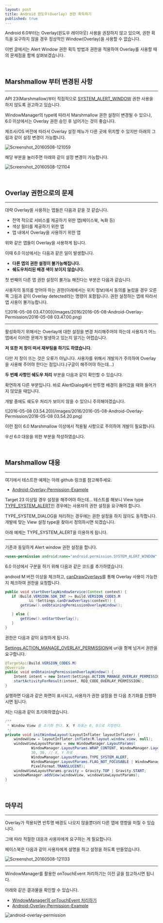 ```yaml
---
layout: post
title: Android 윈도우(Overlay) 권한 획득하기
published: true
---
```


Android 6.0부터는 Overlay(윈도우 레이아웃) 사용을 권장하지 않고 있으며, 권한 획득을 요구하지 않을 경우 정상적인 Window(Overlay)을 사용할 수 없습니다.

이번 글에서는 Alert Window 권한 획득 방법과 권한을 적용하여 Overlay를 사용할 때의 문제점을 함께 살펴보겠습니다.

<br />

## Marshmallow 부터 변경된 사항

<hr>

API 23(Marshmallow)부터 직접적으로 [SYSTEM_ALERT_WINDOW](http://developer.android.com/intl/ko/reference/android/Manifest.permission.html#SYSTEM_ALERT_WINDOW) 권한 사용을 하지 않도록 권고하고 있습니다.

WindowManager의 type에 따라서 Marshmallow 권한 설정이 변경될 수 있으나, 6.0 이상에서는 Overlay 권한 승인 후 넘어가는 것이 좋습니다.

제조사/OS 버전에 따라서 Overlay 설정 메뉴가 다른 곳에 위치할 수 있지만 아래의 그림과 같이 설정 변경이 가능합니다.

![Screenshot_20160508-121059](/images/2016/2016-05-08-Android-Overlay-Permission/Screenshot_20160508-121059.png)

해당 부분을 눌러주면 아래와 같이 설정 변경이 가능합니다.

![Screenshot_20160508-121104](/images/2016/2016-05-08-Android-Overlay-Permission/Screenshot_20160508-121104.png)

<br />

## Overlay 권한으로의 문제

<hr>

대략 Overlay을 사용하는 앱들은 다음과 같을 것 같습니다.

- 전역 적으로 서비스를 제공하기 위한 앱(페이스북, 녹화 등)
- 색상 필터를 제공하기 위한 앱
- 앱 내에서 Overlay을 사용하기 위한 앱

위와 같은 앱들이 Overlay을 사용하게 됩니다.

이때 6.0 이상에서는 다음과 같은 일이 발생합니다.

- **다른 앱의 권한 설정이 불가능해집니다.**
- **쉐도우처리된 배경 색이 보이지 않습니다.**

첫 번째의 다른 앱 권한 설정이 불가능 해진다는 부분은 다음과 같습니다.

사용자의 동의를 얻어야 하는 권한(아래에서는 위치 정보)에서 동의를 눌렀을 경우 오른쪽 그림과 같이 Overlay detected라는 명령이 포함됩니다. 권한 설정하는 앱에 따라서 앱 사용이 불가능합니다.

![2016-05-08 03.47.00](/images/2016/2016-05-08-Android-Overlay-Permission/2016-05-08 03.47.00.png)

<hr>

활성화하기 위해서는 Overlay에 대한 설정을 변경 처리해주어야 하는데 사용자가 어느 앱에서 이러한 문제가 발생하고 있는지 알기는 어렵습니다.

**저 또한 저 창이 떠서 재부팅을 하기도 하였습니다.**

다만 저 창이 뜨는 것은 오류가 아닙니다. 사용자를 위해서 개발자가 주의하여 Overlay을 사용해 주어야 한다는 점입니다.(구글이 해주어야 하는데...)

**두 번째 사항인 쉐도우 처리** 부분을 다음과 같이 확인할 수 있습니다.

확연하게 다른 부분입니다. 바로 AlertDialog에서 반투명 배경이 들어갔을 때와 들어가지 않았을 때입니다.

개발 중에도 쉐도우 처리가 보이지 않을 수 있으니 주의해야겠습니다.

![2016-05-08 03.54.20](/images/2016/2016-05-08-Android-Overlay-Permission/2016-05-08 03.54.20.png)

이런 점이 6.0 Marshmallow 이상에서 적용될 사항으로 주의하여 개발이 필요합니다.

우선 6.0 대응을 위한 부분을 작성하였습니다.

<br />

## Marshmallow 대응

<hr>

여기에서 테스트한 예제는 아래 github 링크를 참고해주세요.

- [Android-Overlay-Permission-Example](https://github.com/taehwandev/Android-BlogExample/tree/master/2016-05-08-Android-Overlay-Permission-Example)

Target 23 이상일 경우 설정을 해주어야 하는데... 테스트를 해보니 View type [TYPE_SYSTEM_ALERT](http://developer.android.com/intl/ko/reference/android/view/WindowManager.LayoutParams.html#TYPE_SYSTEM_ALERT)인 경우에는 사용자의 권한 설정을 요구해야 합니다.

TYPE_SYSTEM_DIALOG을 처리하는 경우에는 권한 설정을 하지 않아도 동작합니다. 개발에 맞는 View 설정 type을 찾아서 정의하시면 되겠습니다.

아래 예제는 TYPE_SYSTEM_ALERT을 이용하게 됩니다.

<hr>

기존과 동일하게 Alert window 권한 설정을 합니다.

```xml
<uses-permission android:name="android.permission.SYSTEM_ALERT_WINDOW" />
```

6.0 이상에서 구분을 하기 위해 다음과 같은 코드를 추가하였습니다.

android M 버전 이상을 체크하고, <a href="http://developer.android.com/intl/ko/reference/android/provider/Settings.html#canDrawOverlays(android.content.Context)">canDrawOverlays</a>를 통해 Overlay 사용이 가능한지 체크하여 권한을 요청합니다.

```java
public void startOverlayWindowService(Context context) {
   if (Build.VERSION.SDK_INT >= Build.VERSION_CODES.M
           && !Settings.canDrawOverlays(context)) {
       getView().onObtainingPermissionOverlayWindow();

   } else {
       getView().onStartOverlay();
   }
}
```

권한은 다음과 같이 요청하게 됩니다.

[Settings.ACTION_MANAGE_OVERLAY_PERMISSION](http://developer.android.com/intl/ko/reference/android/provider/Settings.html#ACTION_MANAGE_OVERLAY_PERMISSION)에 uri을 함께 넘겨서 권한을 요구합니다.

```java
@TargetApi(Build.VERSION_CODES.M)
@Override
public void onObtainingPermissionOverlayWindow() {
    Intent intent = new Intent(Settings.ACTION_MANAGE_OVERLAY_PERMISSION, Uri.parse("package:" + getPackageName()));
    startActivityForResult(intent, REQ_CODE_OVERLAY_PERMISSION);
}
```

실행하면 다음과 같은 화면이 표시되고, 사용자가 권한 설정을 한 다음 초기화를 진행하시면 됩니다.

저는 다음과 같이 초기화하였습니다.

```java
/**
 * Window View 를 초기화 한다. X, Y 좌표는 0, 0으로 지정한다.
 */
private void initWindowLayout(LayoutInflater layoutInflater) {
    windowView = layoutInflater.inflate(R.layout.window_view, null);
    windowViewLayoutParams = new WindowManager.LayoutParams(
            WindowManager.LayoutParams.WRAP_CONTENT, WindowManager.LayoutParams.WRAP_CONTENT,
            30, 30, // X, Y 좌표
            WindowManager.LayoutParams.TYPE_SYSTEM_ALERT,
            WindowManager.LayoutParams.FLAG_NOT_FOCUSABLE | WindowManager.LayoutParams.FLAG_LAYOUT_IN_SCREEN,
            PixelFormat.TRANSLUCENT);
    windowViewLayoutParams.gravity = Gravity.TOP | Gravity.START;
    windowManager.addView(windowView, windowViewLayoutParams);
}
```

<br />

## 마무리

<hr>

Overlay가 적용되면 반투명 배경도 나오지 않을뿐더러 다른 앱에 영향을 미칠 수 있습니다.

그에 따라 적절한 대응과 사용자에게 요구하는 게 필요합니다.

페이스북은 다음과 같이 사용자에게 설명을 하고 설정을 하도록 만들었습니다.

![Screenshot_20160508-121133](/images/2016/2016-05-08-Android-Overlay-Permission/Screenshot_20160508-121133.png)

<hr>

WindowManager를 활용한 onTouchEvent 처리하기는 이전 글을 참고하시면 됩니다.

아래와 같은 결과물을 확인할 수 있습니다.

- [WindowManager의 onTouchEvent 처리하기](http://thdev.net/617)
- [Android-Overlay-Permission-Example](https://github.com/taehwandev/Android-BlogExample/tree/master/2016-05-08-Android-Overlay-Permission-Example)

![android-overlay-permission](/images/2016/2016-05-08-Android-Overlay-Permission/android-overlay-permission.gif)
